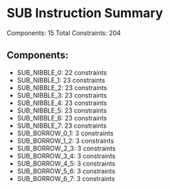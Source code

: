 # SUB Instruction Summary

Components: 15
Total Constraints: 204

## Components:
- SUB_NIBBLE_0: 22 constraints
- SUB_NIBBLE_1: 23 constraints
- SUB_NIBBLE_2: 23 constraints
- SUB_NIBBLE_3: 23 constraints
- SUB_NIBBLE_4: 23 constraints
- SUB_NIBBLE_5: 23 constraints
- SUB_NIBBLE_6: 23 constraints
- SUB_NIBBLE_7: 23 constraints
- SUB_BORROW_0_1: 3 constraints
- SUB_BORROW_1_2: 3 constraints
- SUB_BORROW_2_3: 3 constraints
- SUB_BORROW_3_4: 3 constraints
- SUB_BORROW_4_5: 3 constraints
- SUB_BORROW_5_6: 3 constraints
- SUB_BORROW_6_7: 3 constraints
